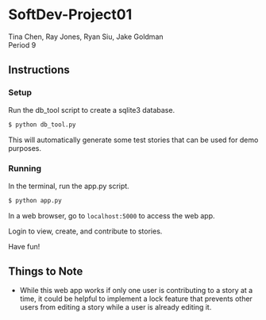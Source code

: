# SoftDev-Project01
Tina Chen, Ray Jones, Ryan Siu, Jake Goldman <br>
Period 9

## Instructions

### Setup
Run the db_tool script to create a sqlite3 database.
```python
$ python db_tool.py
```
This will automatically generate some test stories that can be used for demo purposes.

### Running
In the terminal, run the app.py script.
```python
$ python app.py
```

In a web browser, go to ```localhost:5000``` to access the web app.

Login to view, create, and contribute to stories.

Have fun!

## Things to Note
 - While this web app works if only one user is contributing to a story at a time, it could be helpful to implement a lock feature that prevents other users from editing a story while a user is already editing it.
